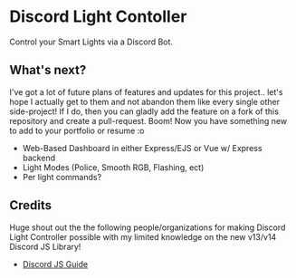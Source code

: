 # Discord Light Contoller
 Control your Smart Lights via a Discord Bot.

## What's next?
I've got a lot of future plans of features and updates for this project.. let's hope I actually get to them and not abandon them like every single other side-project! If I do, then you can gladly add the feature on a fork of this repository and create a pull-request. Boom! Now you have something new to add to your portfolio or resume :o
- Web-Based Dashboard in either Express/EJS or Vue w/ Express backend
- Light Modes (Police, Smooth RGB, Flashing, ect)
- Per light commands?


## Credits
Huge shout out the the following people/organizations for making Discord Light Controller possible with my limited knowledge on the new v13/v14 Discord JS Library!
- [Discord JS Guide](https://discordjs.guide/)